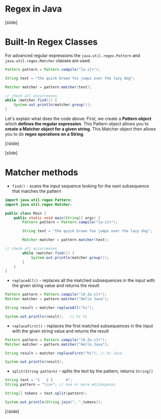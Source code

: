 # Regex in Java
[slide]
# Built-In Regex Classes 
For advanced regular expressions the `java.util.regex.Pattern` and `java.util.regex.Matcher` classes are used.

```java live
Pattern pattern = Pattern.compile("[a-z]+");

String text = "the quick brown fox jumps over the lazy dog";

Matcher matcher = pattern.matcher(text);

// check all occurrences
while (matcher.find()) {
    System.out.println(matcher.group());
}
```
Let's explain what does the code above:
First, we create a **Pattern object** which **defines the regular expression**. This Pattern object allows you to **create a Matcher object for a given string**. This Matcher object then allows you to do **regex operations on a String**.

[/slide]

[slide]
# Matcher methods

- `find()` - scans the input sequence looking for the next subsequence that matches the pattern

```java live no-template
import java.util.regex.Pattern;
import java.util.regex.Matcher;

public class Main {
    public static void main(String[] args) {
        Pattern pattern = Pattern.compile("[a-z]+");

        String text = "the quick brown fox jumps over the lazy dog";

        Matcher matcher = pattern.matcher(text);

// check all occurrences
        while (matcher.find()) {
            System.out.println(matcher.group());
        }
    }
}
```

- `replaceAll()` - replaces all the matched subsequences in the input with the given string value and returns the result

```java live
Pattern pattern = Pattern.compile("[A-Za-z]+");
Matcher matcher = pattern.matcher("Hello Java");

String result = matcher.replaceAll("hi");  

System.out.println(result);   // hi hi
```
- `replaceFirst()` - replaces the first matched subsequences in the input with the given string value and returns the result

```java live
Pattern pattern = Pattern.compile("[A-Za-z]+");
Matcher matcher = pattern.matcher("Hello Java");

String result = matcher.replaceFirst("hi"); // hi Java

System.out.println(result);
```

- `split(String pattern)` - splits the text by the pattern, returns `String[]`

```java live
String text = "1   2 3      4";
String pattern = "\\s+"; // one or more whitespaces

String[] tokens = text.split(pattern);

System.out.println(String.join(", ",tokens));
```
[/slide]



